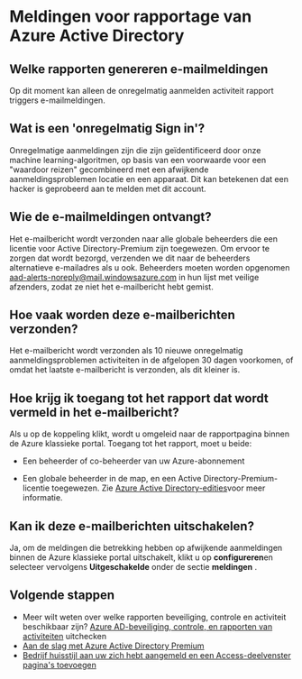 <properties
    pageTitle="Meldingen voor rapportage van Azure Active Directory"
    description="Het gebruik van de Azure Active Directory rapportage-meldingen voor verdacht ins."
    services="active-directory"
    documentationCenter=""
    authors="dhanyahk"
    manager="femila"
    editor=""/>

<tags
    ms.service="active-directory"
    ms.workload="identity"
    ms.tgt_pltfrm="na"
    ms.devlang="na"
    ms.topic="article"
    ms.date="03/07/2016"
    ms.author="dhanyahk"/>

# <a name="azure-active-directory-reporting-notifications"></a>Meldingen voor rapportage van Azure Active Directory

## <a name="what-reports-generate-email-notifications"></a>Welke rapporten genereren e-mailmeldingen

Op dit moment kan alleen de onregelmatig aanmelden activiteit rapport triggers e-mailmeldingen.

## <a name="what-is-an-irregular-sign-in"></a>Wat is een 'onregelmatig Sign in'?

Onregelmatige aanmeldingen zijn die zijn geïdentificeerd door onze machine learning-algoritmen, op basis van een voorwaarde voor een "waardoor reizen" gecombineerd met een afwijkende aanmeldingsproblemen locatie en een apparaat. Dit kan betekenen dat een hacker is geprobeerd aan te melden met dit account.

## <a name="who-receives-the-email-notifications"></a>Wie de e-mailmeldingen ontvangt?

Het e-mailbericht wordt verzonden naar alle globale beheerders die een licentie voor Active Directory-Premium zijn toegewezen. Om ervoor te zorgen dat wordt bezorgd, verzenden we dit naar de beheerders alternatieve e-mailadres als u ook. Beheerders moeten worden opgenomen aad-alerts-noreply@mail.windowsazure.com in hun lijst met veilige afzenders, zodat ze niet het e-mailbericht hebt gemist.

## <a name="how-often-are-these-emails-sent"></a>Hoe vaak worden deze e-mailberichten verzonden?

Het e-mailbericht wordt verzonden als 10 nieuwe onregelmatig aanmeldingsproblemen activiteiten in de afgelopen 30 dagen voorkomen, of omdat het laatste e-mailbericht is verzonden, als dit kleiner is.

## <a name="how-do-i-access-the-report-mentioned-in-the-email"></a>Hoe krijg ik toegang tot het rapport dat wordt vermeld in het e-mailbericht?

Als u op de koppeling klikt, wordt u omgeleid naar de rapportpagina binnen de Azure klassieke portal. Toegang tot het rapport, moet u beide:

- Een beheerder of co-beheerder van uw Azure-abonnement

- Een globale beheerder in de map, en een Active Directory-Premium-licentie toegewezen. Zie [Azure Active Directory-edities](active-directory-editions.md)voor meer informatie.

## <a name="can-i-turn-off-these-emails"></a>Kan ik deze e-mailberichten uitschakelen?

Ja, om de meldingen die betrekking hebben op afwijkende aanmeldingen binnen de Azure klassieke portal uitschakelt, klikt u op **configureren**en selecteer vervolgens **Uitgeschakelde** onder de sectie **meldingen** .

## <a name="whats-next"></a>Volgende stappen
- Meer wilt weten over welke rapporten beveiliging, controle en activiteit beschikbaar zijn? [Azure AD-beveiliging, controle, en rapporten van activiteiten](active-directory-view-access-usage-reports.md) uitchecken
- [Aan de slag met Azure Active Directory Premium](active-directory-get-started-premium.md)
- [Bedrijf huisstijl aan uw zich hebt aangemeld en een Access-deelvenster pagina's toevoegen](active-directory-add-company-branding.md)
